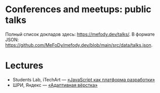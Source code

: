 # Conferences and meetups: public talks

Полный список докладов здесь: https://mefody.dev/talks/.
В формате JSON: https://github.com/MeFoDy/mefody.dev/blob/main/src/data/talks.json.


# Lectures

* Students Lab, iTechArt — [«JavaScript как платформа разработки»](https://mefody.github.io/talks/itechart-js/)
* ШРИ, Яндекс — [«Адаптивная вёрстка»](https://mefody.github.io/talks/shri-adaptive/)
